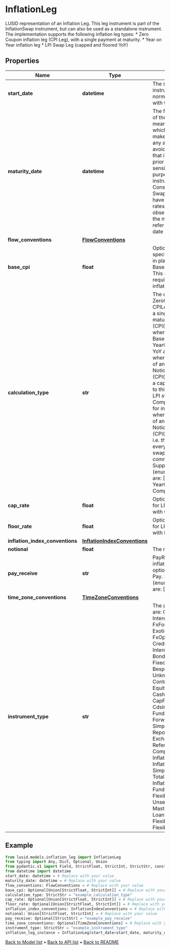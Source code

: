 # InflationLeg

LUSID representation of an Inflation Leg.  This leg instrument is part of the InflationSwap instrument, but can also be used as a standalone instrument.  The implementation supports the following inflation leg types:  * Zero Coupon inflation leg (CPI Leg), with a single payment at maturity.  * Year on Year inflation leg  * LPI Swap Leg (capped and floored YoY)
## Properties
Name | Type | Description | Notes
------------ | ------------- | ------------- | -------------
**start_date** | **datetime** | The start date of the instrument. This is normally synonymous with the trade-date. | 
**maturity_date** | **datetime** | The final maturity date of the instrument. This means the last date on which the instruments makes a payment of any amount.  For the avoidance of doubt, that is not necessarily prior to its last sensitivity date for the purposes of risk; e.g. instruments such as  Constant Maturity Swaps (CMS) often have sensitivities to rates that may well be observed or set prior to the maturity date, but refer to a termination date beyond it. | 
**flow_conventions** | [**FlowConventions**](FlowConventions.md) |  | 
**base_cpi** | **float** | Optional BaseCPI, if specified it will be used in place of BaseCPI(StartDate).  This should not be required for standard inflation swaps. | [optional] 
**calculation_type** | **str** | The calculation type.  ZeroCoupon is used for CPILegs where there is a single payment at maturity of  Notional * (CPI(T) / CPI(T0) - 1)  where CPI(T0) is the BaseCPI of this leg  YearOnYear is used for YoY and LPI swap legs where there is a series of annual payments  Notional * dayCount * (CPI(t) / CPI(t-1) - 1)  If a cap and floor is added to this it becomes an LPI swap leg.  Compounded is used for inflation swap legs where there is a series of annual payments  Notional * dayCount * (CPI(t) / CPI(T0) - 1)  i.e. the BaseCPI is used every year. These swaps are not as common as CPI or    Supported string (enumeration) values are: [ZeroCoupon, YearOnYear, Compounded]. | 
**cap_rate** | **float** | Optional cap, needed for LPI Legs or CPI Legs with Caps | [optional] 
**floor_rate** | **float** | Optional floor, needed for LPI Legs or CPI Legs with Floors. | [optional] 
**inflation_index_conventions** | [**InflationIndexConventions**](InflationIndexConventions.md) |  | 
**notional** | **float** | The notional | 
**pay_receive** | **str** | PayReceive flag for the inflation leg.  This field is optional and defaults to Pay.    Supported string (enumeration) values are: [Pay, Receive]. | [optional] 
**time_zone_conventions** | [**TimeZoneConventions**](TimeZoneConventions.md) |  | [optional] 
**instrument_type** | **str** | The available values are: QuotedSecurity, InterestRateSwap, FxForward, Future, ExoticInstrument, FxOption, CreditDefaultSwap, InterestRateSwaption, Bond, EquityOption, FixedLeg, FloatingLeg, BespokeCashFlowsLeg, Unknown, TermDeposit, ContractForDifference, EquitySwap, CashPerpetual, CapFloor, CashSettled, CdsIndex, Basket, FundingLeg, FxSwap, ForwardRateAgreement, SimpleInstrument, Repo, Equity, ExchangeTradedOption, ReferenceInstrument, ComplexBond, InflationLinkedBond, InflationSwap, SimpleCashFlowLoan, TotalReturnSwap, InflationLeg, FundShareClass, FlexibleLoan, UnsettledCash, Cash, MasteredInstrument, LoanFacility, FlexibleDeposit, FlexibleRepo | 
## Example

```python
from lusid.models.inflation_leg import InflationLeg
from typing import Any, Dict, Optional, Union
from pydantic.v1 import Field, StrictFloat, StrictInt, StrictStr, constr, validator
from datetime import datetime
start_date: datetime = # Replace with your value
maturity_date: datetime = # Replace with your value
flow_conventions: FlowConventions = # Replace with your value
base_cpi: Optional[Union[StrictFloat, StrictInt]] = # Replace with your value
calculation_type: StrictStr = "example_calculation_type"
cap_rate: Optional[Union[StrictFloat, StrictInt]] = # Replace with your value
floor_rate: Optional[Union[StrictFloat, StrictInt]] = # Replace with your value
inflation_index_conventions: InflationIndexConventions = # Replace with your value
notional: Union[StrictFloat, StrictInt] = # Replace with your value
pay_receive: Optional[StrictStr] = "example_pay_receive"
time_zone_conventions: Optional[TimeZoneConventions] = # Replace with your value
instrument_type: StrictStr = "example_instrument_type"
inflation_leg_instance = InflationLeg(start_date=start_date, maturity_date=maturity_date, flow_conventions=flow_conventions, base_cpi=base_cpi, calculation_type=calculation_type, cap_rate=cap_rate, floor_rate=floor_rate, inflation_index_conventions=inflation_index_conventions, notional=notional, pay_receive=pay_receive, time_zone_conventions=time_zone_conventions, instrument_type=instrument_type)

```

[Back to Model list](../README.md#documentation-for-models) &#8226; [Back to API list](../README.md#documentation-for-api-endpoints) &#8226; [Back to README](../README.md)

